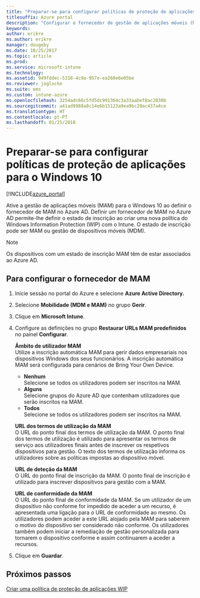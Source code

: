 ```yaml
---
title: "Preparar-se para configurar políticas de proteção de aplicações para o Windows 10"
titlesuffix: Azure portal
description: "Configurar o fornecedor de gestão de aplicações móveis (MAM) no Azure AD"
keywords: 
author: erikre
ms.author: erikre
manager: dougeby
ms.date: 10/25/2017
ms.topic: article
ms.prod: 
ms.service: microsoft-intune
ms.technology: 
ms.assetid: 949fddec-5318-4c9a-957e-ea260e6e05be
ms.reviewer: joglocke
ms.suite: ems
ms.custom: intune-azure
ms.openlocfilehash: 3254adc66c5fd5dc991364c3a33aabef8ac2030b
ms.sourcegitcommit: a41ad9988a8c14e6b15123a9ea9bc29ac437a4ce
ms.translationtype: HT
ms.contentlocale: pt-PT
ms.lasthandoff: 01/25/2018
---
```

# <a name="get-ready-to-configure-app-protection-policies-for-windows-10"></a>Preparar-se para configurar políticas de proteção de aplicações para o Windows 10

[!INCLUDE[azure_portal](./includes/azure_portal.md)]

Ative a gestão de aplicações móveis (MAM) para o Windows 10 ao definir o fornecedor de MAM no Azure AD. Definir um fornecedor de MAM no Azure AD permite-lhe definir o estado de inscrição ao criar uma nova política do Windows Information Protection (WIP) com o Intune. O estado de inscrição pode ser MAM ou gestão de dispositivos móveis (MDM).

> [!NOTE]
> Os dispositivos com um estado de inscrição MAM têm de estar associados ao Azure AD.

## <a name="to-configure-the-mam-provider"></a>Para configurar o fornecedor de MAM

1. Inicie sessão no portal do Azure e selecione **Azure Active Directory.**

2. Selecione **Mobilidade (MDM e MAM)** no grupo **Gerir**.

3. Clique em **Microsoft Intune**.

4. Configure as definições no grupo **Restaurar URLs MAM predefinidos** no painel **Configurar**.

    **Âmbito de utilizador MAM**  
      Utilize a inscrição automática MAM para gerir dados empresariais nos dispositivos Windows dos seus funcionários. A inscrição automática MAM será configurada para cenários de Bring Your Own Device.<ul><li>**Nenhum**<br>Selecione se todos os utilizadores podem ser inscritos na MAM.</li><li>**Alguns**<br>Selecione grupos do Azure AD que contenham utilizadores que serão inscritos na MAM.</li><li>**Todos**<br>Selecione se todos os utilizadores podem ser inscritos na MAM.</li></ul>

    **URL dos termos de utilização da MAM**  
     O URL do ponto final dos termos de utilização da MAM. O ponto final dos termos de utilização é utilizado para apresentar os termos de serviço aos utilizadores finais antes de inscrever os respetivos dispositivos para gestão. O texto dos termos de utilização informa os utilizadores sobre as políticas impostas ao dispositivo móvel.

    **URL de deteção da MAM**  
    O URL do ponto final de inscrição da MAM. O ponto final de inscrição é utilizado para inscrever dispositivos para gestão com a MAM.

    **URL de conformidade da MAM**  
      O URL do ponto final de conformidade da MAM. Se um utilizador de um dispositivo não conforme for impedido de aceder a um recurso, é apresentada uma ligação para o URL de conformidade ao mesmo. Os utilizadores podem aceder a este URL alojado pela MAM para saberem o motivo do dispositivo ser considerado não conforme. Os utilizadores também podem iniciar a remediação de gestão personalizada para tornarem o dispositivo conforme e assim continuarem a aceder a recursos.

5.  Clique em **Guardar**.

## <a name="next-steps"></a>Próximos passos

[Criar uma política de proteção de aplicações WIP](windows-information-protection-policy-create.md)
